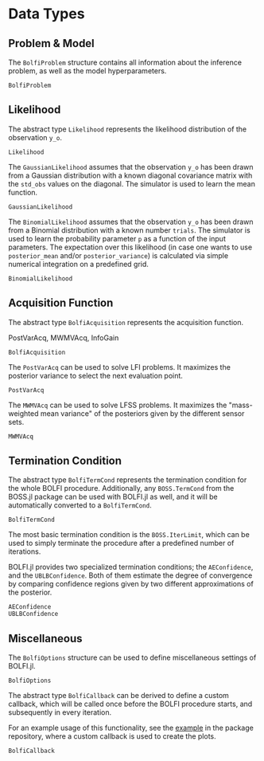 # Data Types

## Problem & Model

The `BolfiProblem` structure contains all information about the inference problem, as well as the model hyperparameters.

```@docs
BolfiProblem
```

## Likelihood

The abstract type `Likelihood` represents the likelihood distribution of the observation `y_o`.

```@docs
Likelihood
```

The `GaussianLikelihood` assumes that the observation `y_o` has been drawn from a Gaussian distribution with a known diagonal covariance matrix with the `std_obs` values on the diagonal. The simulator is used to learn the mean function.

```@docs
GaussianLikelihood
```

The `BinomialLikelihood` assumes that the observation `y_o` has been drawn from a Binomial distribution with a known number `trials`. The simulator is used to learn the probability parameter `p` as a function of the input parameters. The expectation over this likelihood (in case one wants to use `posterior_mean` and/or `posterior_variance`) is calculated via simple numerical integration on a predefined grid.

```@docs
BinomialLikelihood
```

## Acquisition Function

The abstract type `BolfiAcquisition` represents the acquisition function.

PostVarAcq, MWMVAcq, InfoGain

```@docs
BolfiAcquisition
```

The `PostVarAcq` can be used to solve LFI problems. It maximizes the posterior variance to select the next evaluation point.

```@docs
PostVarAcq
```

The `MWMVAcq` can be used to solve LFSS problems. It maximizes the "mass-weighted mean variance" of the posteriors given by the different sensor sets.

```@docs
MWMVAcq
```

## Termination Condition

The abstract type `BolfiTermCond` represents the termination condition for the whole BOLFI procedure. Additionally, any `BOSS.TermCond` from the BOSS.jl package can be used with BOLFI.jl as well, and it will be automatically converted to a `BolfiTermCond`.

```@docs
BolfiTermCond
```

The most basic termination condition is the `BOSS.IterLimit`, which can be used to simply terminate the procedure after a predefined number of iterations.

BOLFI.jl provides two specialized termination conditions; the `AEConfidence`, and the `UBLBConfidence`. Both of them estimate the degree of convergence by comparing confidence regions given by two different approximations of the posterior.

```@docs
AEConfidence
UBLBConfidence
```

## Miscellaneous

The `BolfiOptions` structure can be used to define miscellaneous settings of BOLFI.jl.

```@docs
BolfiOptions
```

The abstract type `BolfiCallback` can be derived to define a custom callback, which will be called once before the BOLFI procedure starts, and subsequently in every iteration.

For an example usage of this functionality, see the [example](https://github.com/soldasim/BOLFI.jl/tree/master/examples/simple) in the package repository, where a custom callback is used to create the plots.

```@docs
BolfiCallback
```
